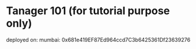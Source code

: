 # Tanager 101 (for tutorial purpose only)

deployed on:
mumbai: 0x681e419EF87Ed964ccd7C3b6425361Df23639276